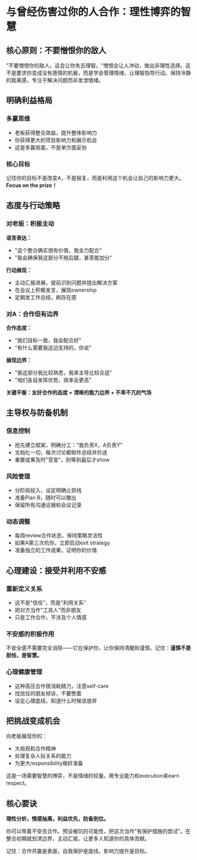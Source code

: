 # 与曾经伤害过你的人合作：理性博弈的智慧

## 核心原则：不要憎恨你的敌人

"不要憎恨你的敌人，这会让你失去理智。"憎恨会让人冲动，做出非理性选择。这不是要求你变成没有感情的机器，而是学会管理情绪，让理智指导行动。保持冷静的距离感，专注于解决问题而非发泄情绪。

## 明确利益格局

### 多赢思维
- 老板获得整合效益，提升整体影响力
- 你获得更大的项目影响力和展示机会
- 这是多赢局面，不是单方面妥协

### 核心目标
记住你的目标不是改变A，不是报复，而是利用这个机会让自己的影响力更大。**Focus on the prize！**

## 态度与行动策略

### 对老板：积极主动
**语言表达：**
- "这个整合确实很有价值，我全力配合"
- "我会确保我这部分不拖后腿，甚至能加分"

**行动展现：**
- 主动汇报进展，提前识别问题并提出解决方案
- 在会议上积极发言，展现ownership
- 定期发工作总结，刷存在感

### 对A：合作但有边界
**合作态度：**
- "我们目标一致，我会配合好"
- "有什么需要我这边支持的，你说"

**展现边界：**
- "我这部分我比较熟悉，我来主导比较合适"
- "咱们各自发挥优势，效率会更高"

**关键平衡：友好合作的态度 + 清晰的能力边界 + 不卑不亢的气场**

## 主导权与防备机制

### 信息控制
- 抢先建立框架，明确分工："我负责X，A负责Y"
- 文档化一切，每次讨论都邮件总结并抄送
- 重要成果及时"官宣"，别等到最后才show

### 风险管理
- 分阶段投入，设定明确止损线
- 准备Plan B，随时可以撤出
- 保留所有沟通证据和会议记录

### 动态调整
- 每周review合作状态，保持策略灵活性
- 如果A第三次坑你，立即启动exit strategy
- 准备独立的工作成果，证明你的价值

## 心理建设：接受并利用不安感

### 重新定义关系
- 这不是"信任"，而是"利用关系"
- 把对方当作"工具人"而非朋友
- 只是工作合作，不涉及个人情感

### 不安感的积极作用
不安全感不需要完全消除——它在保护你，让你保持清醒和谨慎。记住：**谨慎不是胆怯，是智慧。**

### 心理健康管理
- 这种高压合作很消耗精力，注意self-care
- 找信任的朋友倾诉，不要憋着
- 设定心理底线，知道什么时候该放弃

## 把挑战变成机会

向老板展现你的：
- 大局观和合作精神
- 处理复杂人际关系的能力
- 为更大responsibility做好准备

这是一场需要智慧的博弈，不是情绪的较量。用专业能力和execution来earn respect。

## 核心要诀

**理性分析，情感抽离，利益优先，防备到位。**

你可以带着不安去合作。预设被坑的可能性，把这次当作"有保护措施的尝试"。在整合初期就划清边界，主动汇报，让更多人知道你的具体贡献。

记住：合作共赢是表面，自我保护是底线，影响力提升是目标。
